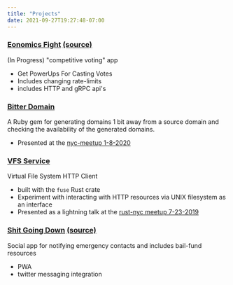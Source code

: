 ```yaml
---
title: "Projects"
date: 2021-09-27T19:27:48-07:00
---
```



### [Eonomics Fight](https://economicsfight.com/) [(source)](https://github.com/axylos/econfights)

(In Progress) "competitive voting" app
- Get PowerUps For Casting Votes
- Includes changing rate-limits
- includes HTTP and gRPC api's

### [Bitter Domain](https://github.com/axylos/bitter_domain)

A Ruby gem for generating domains 1 bit away from a source domain and checking the availability of the generated domains.
- Presented at the [nyc-meetup 1-8-2020](https://www.meetup.com/NYC-rb/events/266075710/?read=1&_xtd=gatlbWFpbF9jbGlja9oAJDRlODQ0NjkwLTdlMWYtNDY0Ni05N2M5LWQxMjcyZGJiZTE2ZQ&_af=event&_af_eid=266075710)

### [VFS Service](https://github.com/Axylos/vfs_service)

Virtual File System HTTP Client
- built with the `fuse` Rust crate
- Experiment with interacting with HTTP resources via UNIX filesystem as an interface
- Presented as a lightning talk at the [rust-nyc meetup 7-23-2019](https://github.com/rust-nyc/meetups/issues/9)

### [Shit Going Down](https://www.shitgoingdown.com/) [(source)](https://github.com/Axylos/shit-going-down)

Social app for notifying emergency contacts and includes bail-fund resources
- PWA
- twitter messaging integration
